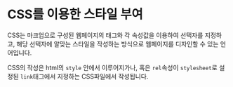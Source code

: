 # CSS를 이용한 스타일 부여

CSS는 마크업으로 구성된 웹페이지의 태그와 각 속성값을 이용하여 선택자를 지정하고, 해당 선택자에 알맞는 스타일을 작성하는 방식으로 웹페이지를 디자인할 수 있는 언어입니다.

CSS의 작성은 html의 `style` 안에서 이루어지가나, 혹은 `rel`속성이 `stylesheet`로 설정된 `link`태그에서 지정하는 CSS파일에서 작성됩니다.

